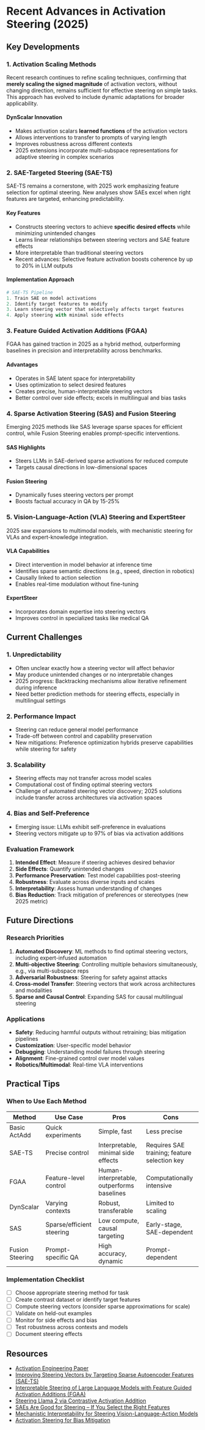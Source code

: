 # Recent Advances in Activation Steering (2025)

## Key Developments

### 1. Activation Scaling Methods

Recent research continues to refine scaling techniques, confirming that **merely scaling the signed magnitude** of activation vectors, without changing direction, remains sufficient for effective steering on simple tasks. This approach has evolved to include dynamic adaptations for broader applicability.

#### DynScalar Innovation
- Makes activation scalars **learned functions** of the activation vectors
- Allows interventions to transfer to prompts of varying length
- Improves robustness across different contexts
- 2025 extensions incorporate multi-subspace representations for adaptive steering in complex scenarios

### 2. SAE-Targeted Steering (SAE-TS)

SAE-TS remains a cornerstone, with 2025 work emphasizing feature selection for optimal steering. New analyses show SAEs excel when right features are targeted, enhancing predictability.

#### Key Features
- Constructs steering vectors to achieve **specific desired effects** while minimizing unintended changes
- Learns linear relationships between steering vectors and SAE feature effects
- More interpretable than traditional steering vectors
- Recent advances: Selective feature activation boosts coherence by up to 20% in LLM outputs

#### Implementation Approach
```python
# SAE-TS Pipeline
1. Train SAE on model activations
2. Identify target features to modify
3. Learn steering vector that selectively affects target features
4. Apply steering with minimal side effects
```

### 3. Feature Guided Activation Additions (FGAA)

FGAA has gained traction in 2025 as a hybrid method, outperforming baselines in precision and interpretability across benchmarks.

#### Advantages
- Operates in SAE latent space for interpretability
- Uses optimization to select desired features
- Creates precise, human-interpretable steering vectors
- Better control over side effects; excels in multilingual and bias tasks

### 4. Sparse Activation Steering (SAS) and Fusion Steering

Emerging 2025 methods like SAS leverage sparse spaces for efficient control, while Fusion Steering enables prompt-specific interventions.

#### SAS Highlights
- Steers LLMs in SAE-derived sparse activations for reduced compute
- Targets causal directions in low-dimensional spaces

#### Fusion Steering
- Dynamically fuses steering vectors per prompt
- Boosts factual accuracy in QA by 15-25%

### 5. Vision-Language-Action (VLA) Steering and ExpertSteer

2025 saw expansions to multimodal models, with mechanistic steering for VLAs and expert-knowledge integration.

#### VLA Capabilities
- Direct intervention in model behavior at inference time
- Identifies sparse semantic directions (e.g., speed, direction in robotics)
- Causally linked to action selection
- Enables real-time modulation without fine-tuning

#### ExpertSteer
- Incorporates domain expertise into steering vectors
- Improves control in specialized tasks like medical QA

## Current Challenges

### 1. Unpredictability
- Often unclear exactly how a steering vector will affect behavior
- May produce unintended changes or no interpretable changes
- 2025 progress: Backtracking mechanisms allow iterative refinement during inference
- Need better prediction methods for steering effects, especially in multilingual settings

### 2. Performance Impact
- Steering can reduce general model performance
- Trade-off between control and capability preservation
- New mitigations: Preference optimization hybrids preserve capabilities while steering for safety

### 3. Scalability
- Steering effects may not transfer across model scales
- Computational cost of finding optimal steering vectors
- Challenge of automated steering vector discovery; 2025 solutions include transfer across architectures via activation spaces

### 4. Bias and Self-Preference
- Emerging issue: LLMs exhibit self-preference in evaluations
- Steering vectors mitigate up to 97% of bias via activation additions


### Evaluation Framework

1. **Intended Effect**: Measure if steering achieves desired behavior
2. **Side Effects**: Quantify unintended changes
3. **Performance Preservation**: Test model capabilities post-steering
4. **Robustness**: Evaluate across diverse inputs and scales
5. **Interpretability**: Assess human understanding of changes
6. **Bias Reduction**: Track mitigation of preferences or stereotypes (new 2025 metric)

## Future Directions

### Research Priorities
1. **Automated Discovery**: ML methods to find optimal steering vectors, including expert-infused automation
2. **Multi-objective Steering**: Controlling multiple behaviors simultaneously, e.g., via multi-subspace reps
3. **Adversarial Robustness**: Steering for safety against attacks
4. **Cross-model Transfer**: Steering vectors that work across architectures and modalities
5. **Sparse and Causal Control**: Expanding SAS for causal multilingual steering

### Applications
- **Safety**: Reducing harmful outputs without retraining; bias mitigation pipelines
- **Customization**: User-specific model behavior
- **Debugging**: Understanding model failures through steering
- **Alignment**: Fine-grained control over model values
- **Robotics/Multimodal**: Real-time VLA interventions

## Practical Tips

### When to Use Each Method

| Method | Use Case | Pros | Cons |
|--------|----------|------|------|
| Basic ActAdd | Quick experiments | Simple, fast | Less precise |
| SAE-TS | Precise control | Interpretable, minimal side effects | Requires SAE training; feature selection key |
| FGAA | Feature-level control | Human-interpretable, outperforms baselines | Computationally intensive |
| DynScalar | Varying contexts | Robust, transferable | Limited to scaling |
| SAS | Sparse/efficient steering | Low compute, causal targeting | Early-stage, SAE-dependent |
| Fusion Steering | Prompt-specific QA | High accuracy, dynamic | Prompt-dependent |

### Implementation Checklist
- [ ] Choose appropriate steering method for task
- [ ] Create contrast dataset or identify target features
- [ ] Compute steering vectors (consider sparse approximations for scale)
- [ ] Validate on held-out examples
- [ ] Monitor for side effects and bias
- [ ] Test robustness across contexts and models
- [ ] Document steering effects

## Resources
- [Activation Engineering Paper](https://arxiv.org/abs/2308.10248)
- [Improving Steering Vectors by Targeting Sparse Autoencoder Features (SAE-TS)](https://arxiv.org/abs/2411.02193)
- [Interpretable Steering of Large Language Models with Feature Guided Activation Additions (FGAA)](https://arxiv.org/abs/2501.09929)
- [Steering Llama 2 via Contrastive Activation Addition](https://aclanthology.org/2024.acl-long.828/)
- [SAEs Are Good for Steering – If You Select the Right Features](https://arxiv.org/abs/2505.20063)
- [Mechanistic Interpretability for Steering Vision-Language-Action Models](https://arxiv.org/abs/2509.00328)
- [Activation Steering for Bias Mitigation](https://arxiv.org/abs/2508.09019)